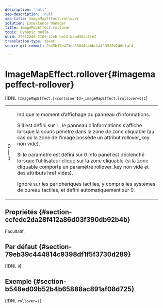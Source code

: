 ```yaml
---
description: 'null'
seo-description: 'null'
seo-title: ImageMapEffect.rollover
solution: Experience Manager
title: ImageMapEffect.rollover
topic: Dynamic media
uuid: 276122d8-2109-42eb-be13-bead35cd3fe2
translation-type: tm+mt
source-git-commit: 2bd5b17e473ec53844b4bbcb4f13580b2d6bfaf4

---
```



# ImageMapEffect.rollover{#imagemapeffect-rollover}

[!DNL `[ImageMapEffect.|<containerId>_imageMapEffect.]rollover=0|1`]

<table id="table_2671D63442B54F659C32C4A3CC61DD7C"> 
 <tbody> 
  <tr> 
   <td colname="col1"> <p><span class="codeph"> 0 | 1</span> </p> </td> 
   <td colname="col2"> <p>Indique le moment d’affichage du panneau d’informations. </p> <p>S’il est défini sur <span class="codeph"> 1</span>, le panneau d’informations s’affiche lorsque la souris pénètre dans la zone de zone cliquable (au cas où la zone de l’image possède un attribut <span class="codeph"> rollover_key</span> non vide). </p> <p>Si le paramètre est défini sur <span class="codeph"> 0</span> info panel est déclenché lorsque l’utilisateur clique sur la zone cliquable (si la zone cliquable comporte un <span class="codeph"> paramètre rollover_key</span> non vide et des attributs href <span class="codeph"></span> vides). </p> <p> Ignoré sur les périphériques tactiles, y compris les systèmes de bureau tactiles, et défini automatiquement sur <span class="codeph"> 0</span>. </p> </td> 
  </tr> 
 </tbody> 
</table>

## Propriétés {#section-ccfedc2da28f412a86d03f390db92b4b}

Facultatif.

## Par défaut {#section-79eb39c444814c9398df1f5f3730d289}

[!DNL `0`]

## Exemple {#section-b548ed09b52b4b65888ac891af08d725}

[!DNL `rollover=1`]

